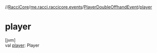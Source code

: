 //[RacciCore](../../../index.md)/[me.racci.raccicore.events](../index.md)/[PlayerDoubleOffhandEvent](index.md)/[player](player.md)

# player

[jvm]\
val [player](player.md): Player
